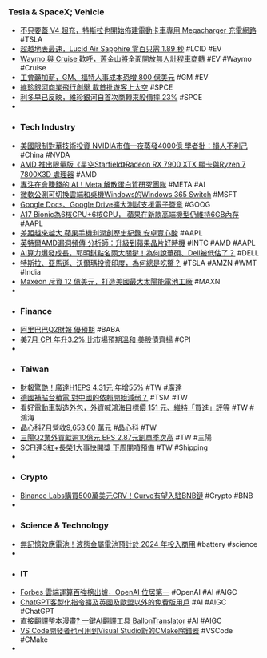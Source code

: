 ### Tesla & SpaceX; Vehicle
- [不只要蓋 V4 超充，特斯拉也開始佈建電動卡車專用 Megacharger 充電網路](https://today.line.me/tw/v2/article/KwG0L5G) #TSLA
- [超越地表最速，Lucid Air Sapphire 零百只需 1.89 秒](https://technews.tw/2023/08/11/lucid-air-sapphire-final-spec/) #LCID #EV
- [Waymo 與 Cruise 歡呼，舊金山將全面開放無人計程車商轉](https://technews.tw/2023/08/11/san-francisco-open-robotaxi-for-all-time/) #EV #Waymo #Cruise
- [工會籲加薪，GM、福特人事成本恐增 800 億美元](https://finance.technews.tw/2023/08/11/gm-ford-stellantis-slide-as-union-president-tosses-proposals-in-the-dustbin/) #GM #EV
- [維珍銀河商業飛行創舉 載首批遊客上太空](https://news.ttv.com.tw/news/112081100111005) #SPCE
- [利多早已反映，維珍銀河自首次商轉來股價摔 23%](https://technews.tw/2023/08/11/virgin-galactic-launches-tourists-to-edge-of-space/) #SPCE
-
- ### Tech Industry
- [美國限制對華技術投資 NVIDIA市值一夜蒸發4000億 學者批：損人不利己](https://www.stheadline.com/finance-live/3261964/美國限制對華技術投資-NVIDIA市值一夜蒸發4000億-學者批損人不利己) #China #NVDA
- [AMD 推出限量版《星空Starfield》Radeon RX 7900 XTX 顯卡與Ryzen 7 7800X3D 處理器](https://news.xfastest.com/amd/131069/amd-starfield-radeon-rx-7900-xtx-ryzen-7-7800x3d/) #AMD
- [專注在會賺錢的 AI！Meta 解散蛋白質研究團隊](https://www.inside.com.tw/article/32443-meta-loves-commercial-AI-more) #META #AI
- [微軟公測可切換雲端和桌機Windows的Windows 365 Switch](https://www.ithome.com.tw/news/158199) #MSFT
- [Google Docs、Google Drive擴大測試支援電子簽章](https://www.ithome.com.tw/news/158212) #GOOG
- [A17 Bionic為6核CPU+6核GPU， 蘋果在新款高端機型仍維持6GB內存](https://news.xfastest.com/apple/131031/apple-264/) #AAPL
- [差距越來越大 蘋果手機利潤創歷史紀錄 安卓賣心酸](https://news.xfastest.com/apple/131048/apple-android-2023q2/) #AAPL
- [英特爾AMD漏洞頻傳 分析師：升級到蘋果晶片好時機](https://m.cnyes.com/news/id/5285664) #INTC #AMD #AAPL
- [AI算力爆發成長，郭明錤點名兩大關鍵！為何說華碩、Dell被低估了？](https://www.bnext.com.tw/article/76337/ai-dell-asus) #DELL
- [特斯拉、亞馬遜、沃爾瑪投資印度，為何總是吃鱉？](https://www.gvm.com.tw/article/105227) #TSLA #AMZN #WMT #India
- [Maxeon 斥資 12 億美元，打造美國最大太陽能電池工廠](https://technews.tw/2023/08/11/maxeon-solar/) #MAXN
-
- ### Finance
- [阿里巴巴Q2財報 優預期](https://tw.sports.yahoo.com/news/阿里巴巴q2財報-優預期-201000288.html) #BABA
- [美7月 CPI 年升3.2% 比市場預期溫和 美股債齊揚](https://money.udn.com/money/story/5599/7361370) #CPI
-
- ### Taiwan
- [財報驚艷！廣達H1EPS 4.31元 年增55%](https://ctee.com.tw/news/stocks/919605.html) #TW #廣達
- [德國補貼台積電 對中國的依賴開始減弱？](https://www.rfi.fr/tw/台灣/20230810-德國補貼台積電-對中國的依賴開始減弱) #TSM #TW
- [看好電動車製造外包，外資喊鴻海目標價 151 元、維持「買進」評等](https://finance.technews.tw/2023/08/11/ff-ev/) #TW #鴻海
- [晶心科7月營收9,653.60 萬元](https://technews.tw/2023/08/10/es-6533-202307-financial-report/) #晶心科 #TW
- [三陽Q2業外貢獻逾10億元 EPS 2.87元創單季次高](https://m.cnyes.com/news/id/5286924) #TW #三陽
- [SCFI連3紅+長榮1大事快開獎 下周開噴預備](https://ctee.com.tw/news/stocks/919672.html) #TW #Shipping
-
- ### Crypto
- [Binance Labs購買500萬美元CRV！Curve有望入駐BNB鏈](https://abmedia.io/binance-labs-invests-5-millions-in-curve) #Crypto #BNB
-
- ### Science & Technology
- [無記憶效應電池！液態金屬電池預計於 2024 年投入商用](https://www.inside.com.tw/article/32448-liquid-battery) #battery #science
-
- ### IT
- [Forbes 雲端運算百強榜出爐，OpenAI 位居第一](https://technews.tw/2023/08/10/openai-ranks-first-in-cloud-computing-top-100-list/) #OpenAI #AI #AIGC
- [ChatGPT客製化指令擴及英國及歐盟以外的免費版用戶](https://www.ithome.com.tw/news/158216) #AI #AIGC #ChatGPT
- [直接翻譯整本漫畫? 一鍵AI翻譯工具 BallonTranslator](https://www.kocpc.com.tw/archives/505102) #AI #AIGC
- [VS Code開發者也可用到Visual Studio新的CMake除錯器](https://www.ithome.com.tw/news/158214) #VSCode #CMake
-